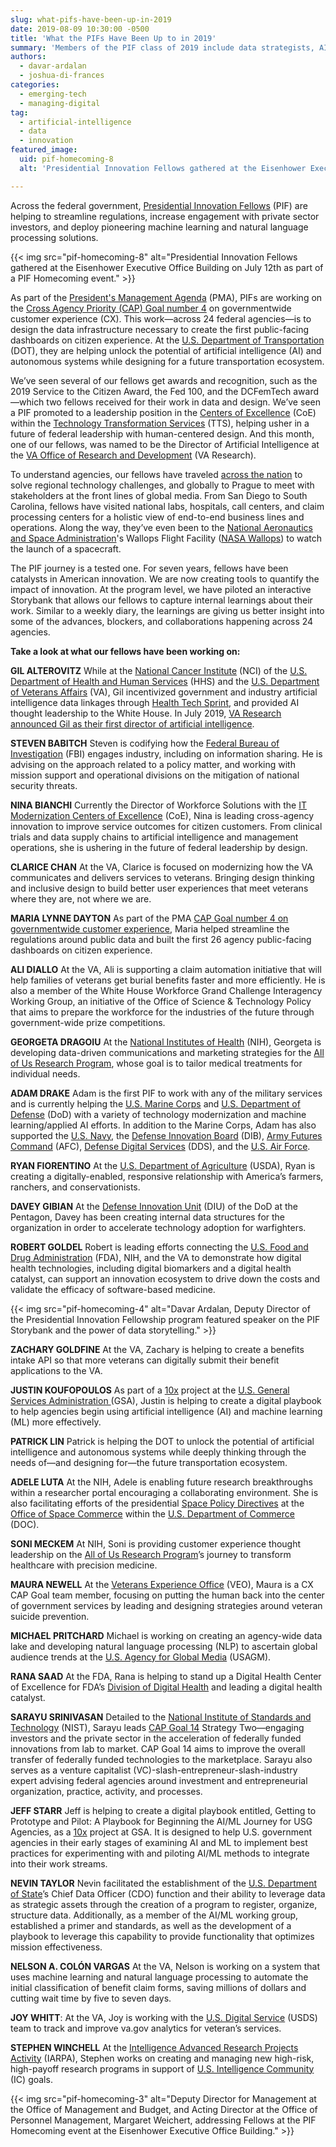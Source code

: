 ```yaml
---
slug: what-pifs-have-been-up-in-2019
date: 2019-08-09 10:30:00 -0500
title: 'What the PIFs Have Been Up to in 2019'
summary: 'Members of the PIF class of 2019 include data strategists, AI specialists, venture capitalists, and neuroscientists&#46; See what they’ve been up to this year&#46;'
authors: 
  - davar-ardalan
  - joshua-di-frances
categories: 
  - emerging-tech
  - managing-digital
tag: 
  - artificial-intelligence
  - data
  - innovation
featured_image: 
  uid: pif-homecoming-8
  alt: 'Presidential Innovation Fellows gathered at the Eisenhower Executive Office Building on July 12 as part of a PIF Homecoming event&#46;'

---
```


Across the federal government, [Presidential Innovation Fellows](https://www.presidentialinnovationfellows.gov/) (PIF) are helping to streamline regulations, increase engagement with private sector investors, and deploy pioneering machine learning and natural language processing solutions. 

{{< img src="pif-homecoming-8" alt="Presidential Innovation Fellows gathered at the Eisenhower Executive Office Building on July 12th as part of a PIF Homecoming event." >}}

As part of the [President's Management Agenda](https://www.performance.gov/PMA/PMA.html) (PMA), PIFs are working on the [Cross Agency Priority (CAP) Goal number 4](https://www.performance.gov/CAP/cx/) on governmentwide customer experience (CX). This work—across 24 federal agencies—is to design the data infrastructure necessary to create the first public-facing dashboards on citizen experience. At the [U.S. Department of Transportation](https://www.transportation.gov/) (DOT), they are helping unlock the potential of artificial intelligence (AI) and autonomous systems while designing for a future transportation ecosystem. 

We’ve seen several of our fellows get awards and recognition, such as the 2019 Service to the Citizen Award, the Fed 100, and the DCFemTech award—which two fellows received for their work in data and design. We’ve seen a PIF promoted to a leadership position in the [Centers of Excellence](https://coe.gsa.gov/) (CoE) within the [Technology Transformation Services](https://www.gsa.gov/tts) (TTS), helping usher in a future of federal leadership with human-centered design. And this month, one of our fellows, was named to be the Director of Artificial Intelligence at the [VA Office of Research and Development](https://www.research.va.gov/) (VA Research). 

To understand agencies, our fellows have traveled [across the nation](https://18f.gsa.gov/2019/07/16/on-the-road-to-innovation/) to solve regional technology challenges, and globally to Prague to meet with stakeholders at the front lines of global media. From San Diego to South Carolina, fellows have visited national labs, hospitals, call centers, and claim processing centers for a holistic view of end-to-end business lines and operations. Along the way, they’ve even been to the [National Aeronautics and Space Administration](https://www.nasa.gov/)'s Wallops Flight Facility ([NASA Wallops](https://www.nasa.gov/centers/wallops/home/)) to watch the launch of a spacecraft. 

The PIF journey is a tested one. For seven years, fellows have been catalysts in American innovation. We are now creating tools to quantify the impact of innovation. At the program level, we have piloted an interactive Storybank that allows our fellows to capture internal learnings about their work. Similar to a weekly diary, the learnings are giving us better insight into some of the advances, blockers, and collaborations happening across 24 agencies. 

**Take a look at what our fellows have been working on:** 

**GIL ALTEROVITZ** 
While at the [National Cancer Institute](https://www.cancer.gov/) (NCI) of the [U.S. Department of Health and Human Services](https://www.hhs.gov/) (HHS) and the [U.S. Department of Veterans Affairs](https://www.va.gov) (VA), Gil incentivized government and industry artificial intelligence data linkages through [Health Tech Sprint](https://digital.gov/2018/11/02/health-tech-sprint-aims-at-improving-care-access-experience/), and provided AI thought leadership to the White House. In July 2019, [VA Research announced Gil as their first director of artificial intelligence](https://www.blogs.va.gov/VAntage/63005/va-aims-expand-artificial-intelligence-research/). 

**STEVEN BABITCH** 
Steven is codifying how the [Federal Bureau of Investigation](https://www.fbi.gov/) (FBI) engages industry, including on information sharing. He is advising on the approach related to a policy matter, and working with mission support and operational divisions on the mitigation of national security threats. 

**NINA BIANCHI** 
Currently the Director of Workforce Solutions with the [IT Modernization Centers of Excellence](https://coe.gsa.gov/) (CoE), Nina is leading cross-agency innovation to improve service outcomes for citizen customers. From clinical trials and data supply chains to artificial intelligence and management operations, she is ushering in the future of federal leadership by design. 

**CLARICE CHAN** 
At the VA, Clarice is focused on modernizing how the VA communicates and delivers services to veterans. Bringing design thinking and inclusive design to build better user experiences that meet veterans where they are, not where we are. 

**MARIA LYNNE DAYTON** 
As part of the PMA [CAP Goal number 4 on governmentwide customer experience](https://www.performance.gov/CAP/cx/), Maria helped streamline the regulations around public data and built the first 26 agency public-facing dashboards on citizen experience. 

**ALI DIALLO**
At the VA, Ali is supporting a claim automation initiative that will help families of veterans get burial benefits faster and more efficiently. He is also a member of the White House Workforce Grand Challenge Interagency Working Group, an initiative of the Office of Science & Technology Policy that aims to prepare the workforce for the industries of the future through government-wide prize competitions. 

**GEORGETA DRAGOIU** 
At the [National Institutes of Health](https://www.nih.gov/) (NIH), Georgeta is developing data-driven communications and marketing strategies for the [All of Us Research Program](https://allofus.nih.gov/), whose goal is to tailor medical treatments for individual needs. 

**ADAM DRAKE** 
Adam is the first PIF to work with any of the military services and is currently helping the [U.S. Marine Corps](https://www.marines.mil/) and [U.S. Department of Defense](https://www.defense.gov/) (DoD) with a variety of technology modernization and machine learning/applied AI efforts. In addition to the Marine Corps, Adam has also supported the [U.S. Navy](https://www.navy.mil/), the [Defense Innovation Board](https://innovation.defense.gov/) (DIB), [Army Futures Command](https://www.army.mil/futures) (AFC), [Defense Digital Services](https://www.dds.mil/) (DDS), and the [U.S. Air Force](https://www.af.mil/). 

**RYAN FIORENTINO** 
At the [U.S. Department of Agriculture](https://www.usda.gov/) (USDA), Ryan is creating a digitally-enabled, responsive relationship with America’s farmers, ranchers, and conservationists. 

**DAVEY GIBIAN** 
At the [Defense Innovation Unit](https://www.diu.mil/) (DIU) of the DoD at the Pentagon, Davey has been creating internal data structures for the organization in order to accelerate technology adoption for warfighters. 

**ROBERT GOLDEL** 
Robert is leading efforts connecting the [U.S. Food and Drug Administration](https://www.fda.gov/) (FDA), NIH, and the VA to demonstrate how digital health technologies, including digital biomarkers and a digital health catalyst, can support an innovation ecosystem to drive down the costs and validate the efficacy of software-based medicine. 

{{< img src="pif-homecoming-4" alt="Davar Ardalan, Deputy Director of the Presidential Innovation Fellowship program featured speaker on the PIF Storybank and the power of data storytelling." >}}

**ZACHARY GOLDFINE** 
At the VA, Zachary is helping to create a benefits intake API so that more veterans can digitally submit their benefit applications to the VA. 

**JUSTIN KOUFOPOULOS** 
As part of a [10x](https://digital.gov/2019/07/09/get-to-know-10x/) project at the [U.S. General Services Administration ](https://www.gsa.gov/)(GSA), Justin is helping to create a digital playbook to help agencies begin using artificial intelligence (AI) and machine learning (ML) more effectively. 

**PATRICK LIN** 
Patrick is helping the DOT to unlock the potential of artificial intelligence and autonomous systems while deeply thinking through the needs of—and designing for—the future transportation ecosystem. 

**ADELE LUTA** 
At the NIH, Adele is enabling future research breakthroughs within a researcher portal encouraging a collaborating environment. She is also facilitating efforts of the presidential [Space Policy Directives](https://www.space.commerce.gov/policy/national-space-council-directives/) at the [Office of Space Commerce](https://www.space.commerce.gov/) within the [U.S. Department of Commerce](https://www.commerce.gov/) (DOC). 

**SONI MECKEM** 
At NIH, Soni is providing customer experience thought leadership on the [All of Us Research Program](https://allofus.nih.gov/)’s journey to transform healthcare with precision medicine. 

**MAURA NEWELL** 
At the [Veterans Experience Office](https://www.va.gov/ve/) (VEO), Maura is a CX CAP Goal team member, focusing on putting the human back into the center of government services by leading and designing strategies around veteran suicide prevention. 

**MICHAEL PRITCHARD** 
Michael is working on creating an agency-wide data lake and developing natural language processing (NLP) to ascertain global audience trends at the [U.S. Agency for Global Media](https://www.usagm.gov/) (USAGM). 

**RANA SAAD** 
At the FDA, Rana is helping to stand up a Digital Health Center of Excellence for FDA’s [Division of Digital Health](https://www.fda.gov/about-fda/cdrh-offices/office-strategic-partnerships-and-technology-innovation#ddh) and leading a digital health catalyst. 

**SARAYU SRINIVASAN** 
Detailed to the [National Institute of Standards and Technology](https://www.nist.gov/) (NIST), Sarayu leads [CAP Goal 14](https://www.performance.gov/CAP/lab-to-market/) Strategy Two—engaging investors and the private sector in the acceleration of federally funded innovations from lab to market. CAP Goal 14 aims to improve the overall transfer of federally funded technologies to the marketplace. Sarayu also serves as a venture capitalist (VC)-slash-entrepreneur-slash-industry expert advising federal agencies around investment and entrepreneurial organization, practice, activity, and processes. 

**JEFF STARR** 
Jeff is helping to create a digital playbook entitled, Getting to Prototype and Pilot: A Playbook for Beginning the AI/ML Journey for USG Agencies, as a [10x](https://digital.gov/2019/07/09/get-to-know-10x/) project at GSA. It is designed to help U.S. government agencies in their early stages of examining AI and ML to implement best practices for experimenting with and piloting AI/ML methods to integrate into their work streams. 

**NEVIN TAYLOR** 
Nevin facilitated the establishment of the [U.S. Department of State](https://www.state.gov/)’s Chief Data Officer (CDO) function and their ability to leverage data as strategic assets through the creation of a program to register, organize, structure data. Additionally, as a member of the AI/ML working group, established a primer and standards, as well as the development of a playbook to leverage this capability to provide functionality that optimizes mission effectiveness. 

**NELSON A. COLÓN VARGAS** 
At the VA, Nelson is working on a system that uses machine learning and natural language processing to automate the initial classification of benefit claim forms, saving millions of dollars and cutting wait time by five to seven days. 

**JOY WHITT**: At the VA, Joy is working with the [U.S. Digital Service](https://www.usds.gov) (USDS) team to track and improve va.gov analytics for veteran’s services. 

**STEPHEN WINCHELL** 
At the [Intelligence Advanced Research Projects Activity](https://www.iarpa.gov/) (IARPA), Stephen works on creating and managing new high-risk, high-payoff research programs in support of [U.S. Intelligence Community](https://www.odni.gov/index.php/what-we-do/members-of-the-ic) (IC) goals. 

{{< img src="pif-homecoming-3" alt="Deputy Director for Management at the Office of Management and Budget, and Acting Director at the Office of Personnel Management, Margaret Weichert, addressing Fellows at the PIF Homecoming event at the Eisenhower Executive Office Building." >}} 
